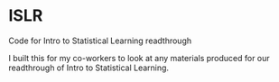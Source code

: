 # ISLR
Code for Intro to Statistical Learning readthrough

I built this for my co-workers to look at any materials produced for our readthrough of Intro to Statistical Learning.
